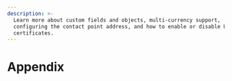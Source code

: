 ```yaml
---
description: >-
  Learn more about custom fields and objects, multi-currency support,
  configuring the contact point address, and how to enable or disable US tax
  certificates.
---
```


# Appendix


